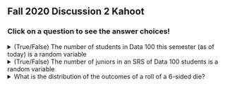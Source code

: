 ## Fall 2020 Discussion 2 Kahoot

### Click on a question to see the answer choices!

<details>
  <summary>(True/False) The number of students in Data 100 this semester (as of today) is a random variable</summary>
  
  <br />

  **False**. The number of students in Data 100 is a fixed number. It does not depend on any chance event.
</details>

<details>
  <summary>(True/False) The number of juniors in an SRS of Data 100 students is a random variable</summary>
  
  <br />

  **True**. The number of juniors in an SRS depends on which students are selected in the SRS, which is random.
</details>

<details>
  <summary>
    What is the distribution of the outcomes of a roll of a 6-sided die?
  </summary>
  
  <br />

  - Bernoulli
  - Binomial
  - Uniform
  - oof idk

  <details>
    <summary>Answer</summary>

    <br />
    
    **Uniform**
  </details>
</details>